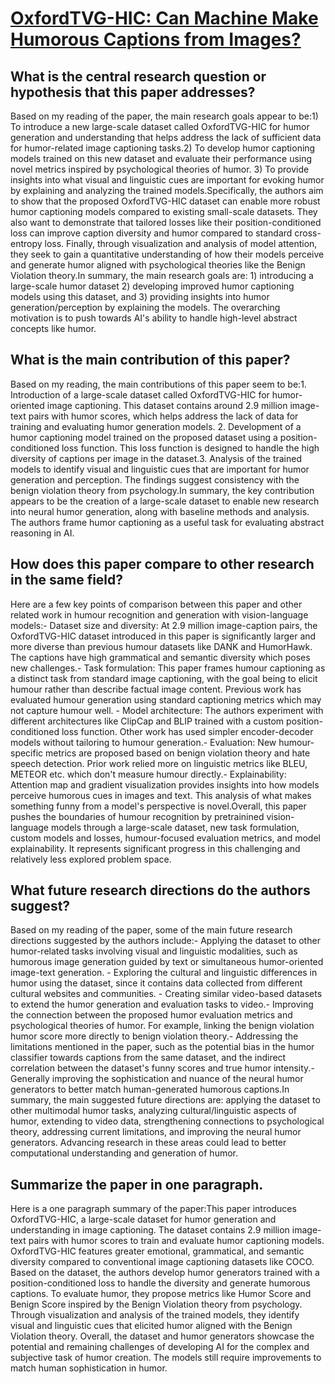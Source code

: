 # [OxfordTVG-HIC: Can Machine Make Humorous Captions from Images?](https://arxiv.org/abs/2307.11636)

## What is the central research question or hypothesis that this paper addresses?

Based on my reading of the paper, the main research goals appear to be:1) To introduce a new large-scale dataset called OxfordTVG-HIC for humor generation and understanding that helps address the lack of sufficient data for humor-related image captioning tasks.2) To develop humor captioning models trained on this new dataset and evaluate their performance using novel metrics inspired by psychological theories of humor. 3) To provide insights into what visual and linguistic cues are important for evoking humor by explaining and analyzing the trained models.Specifically, the authors aim to show that the proposed OxfordTVG-HIC dataset can enable more robust humor captioning models compared to existing small-scale datasets. They also want to demonstrate that tailored losses like their position-conditioned loss can improve caption diversity and humor compared to standard cross-entropy loss. Finally, through visualization and analysis of model attention, they seek to gain a quantitative understanding of how their models perceive and generate humor aligned with psychological theories like the Benign Violation theory.In summary, the main research goals are: 1) introducing a large-scale humor dataset 2) developing improved humor captioning models using this dataset, and 3) providing insights into humor generation/perception by explaining the models. The overarching motivation is to push towards AI's ability to handle high-level abstract concepts like humor.


## What is the main contribution of this paper?

Based on my reading, the main contributions of this paper seem to be:1. Introduction of a large-scale dataset called OxfordTVG-HIC for humor-oriented image captioning. This dataset contains around 2.9 million image-text pairs with humor scores, which helps address the lack of data for training and evaluating humor generation models. 2. Development of a humor captioning model trained on the proposed dataset using a position-conditioned loss function. This loss function is designed to handle the high diversity of captions per image in the dataset.3. Analysis of the trained models to identify visual and linguistic cues that are important for humor generation and perception. The findings suggest consistency with the benign violation theory from psychology.In summary, the key contribution appears to be the creation of a large-scale dataset to enable new research into neural humor generation, along with baseline methods and analysis. The authors frame humor captioning as a useful task for evaluating abstract reasoning in AI.


## How does this paper compare to other research in the same field?

Here are a few key points of comparison between this paper and other related work in humour recognition and generation with vision-language models:- Dataset size and diversity: At 2.9 million image-caption pairs, the OxfordTVG-HIC dataset introduced in this paper is significantly larger and more diverse than previous humour datasets like DANK and HumorHawk. The captions have high grammatical and semantic diversity which poses new challenges.- Task formulation: This paper frames humour captioning as a distinct task from standard image captioning, with the goal being to elicit humour rather than describe factual image content. Previous work has evaluated humour generation using standard captioning metrics which may not capture humour well. - Model architecture: The authors experiment with different architectures like ClipCap and BLIP trained with a custom position-conditioned loss function. Other work has used simpler encoder-decoder models without tailoring to humour generation.- Evaluation: New humour-specific metrics are proposed based on benign violation theory and hate speech detection. Prior work relied more on linguistic metrics like BLEU, METEOR etc. which don't measure humour directly.- Explainability: Attention map and gradient visualization provides insights into how models perceive humorous cues in images and text. This analysis of what makes something funny from a model's perspective is novel.Overall, this paper pushes the boundaries of humour recognition by pretrainined vision-language models through a large-scale dataset, new task formulation, custom models and losses, humour-focused evaluation metrics, and model explainability. It represents significant progress in this challenging and relatively less explored problem space.


## What future research directions do the authors suggest?

Based on my reading of the paper, some of the main future research directions suggested by the authors include:- Applying the dataset to other humor-related tasks involving visual and linguistic modalities, such as humorous image generation guided by text or simultaneous humor-oriented image-text generation. - Exploring the cultural and linguistic differences in humor using the dataset, since it contains data collected from different cultural websites and communities. - Creating similar video-based datasets to extend the humor generation and evaluation tasks to video.- Improving the connection between the proposed humor evaluation metrics and psychological theories of humor. For example, linking the benign violation humor score more directly to benign violation theory.- Addressing the limitations mentioned in the paper, such as the potential bias in the humor classifier towards captions from the same dataset, and the indirect correlation between the dataset's funny scores and true humor intensity.- Generally improving the sophistication and nuance of the neural humor generators to better match human-generated humorous captions.In summary, the main suggested future directions are: applying the dataset to other multimodal humor tasks, analyzing cultural/linguistic aspects of humor, extending to video data, strengthening connections to psychological theory, addressing current limitations, and improving the neural humor generators. Advancing research in these areas could lead to better computational understanding and generation of humor.


## Summarize the paper in one paragraph.

Here is a one paragraph summary of the paper:This paper introduces OxfordTVG-HIC, a large-scale dataset for humor generation and understanding in image captioning. The dataset contains 2.9 million image-text pairs with humor scores to train and evaluate humor captioning models. OxfordTVG-HIC features greater emotional, grammatical, and semantic diversity compared to conventional image captioning datasets like COCO. Based on the dataset, the authors develop humor generators trained with a position-conditioned loss to handle the diversity and generate humorous captions. To evaluate humor, they propose metrics like Humor Score and Benign Score inspired by the Benign Violation theory from psychology. Through visualization and analysis of the trained models, they identify visual and linguistic cues that elicited humor aligned with the Benign Violation theory. Overall, the dataset and humor generators showcase the potential and remaining challenges of developing AI for the complex and subjective task of humor creation. The models still require improvements to match human sophistication in humor.
